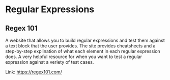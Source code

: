 # Regular Expressions

## Regex 101
 A website that allows you to build regular expressions and test them against
 a text block that the user provides. The site provides cheatsheets and a
 step-by-step explination of what each element in each regular expression does.
 A very helpful resource for when you want to test a regular expression against
 a veriety of test cases.

 Link: https://regex101.com/
